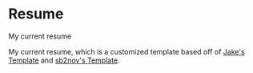 # Resume
My current resume

My current resume, which is a customized template based off of [Jake's Template](https://github.com/jakegut/resume) and [sb2nov's Template](https://github.com/sb2nov/resume/).
